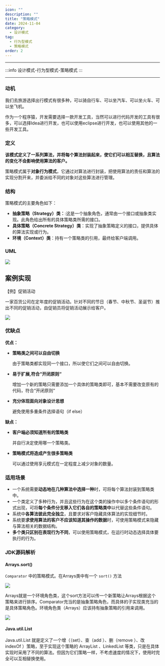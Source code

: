 ```yaml
---
icon: ""
description: ""
title: "策略模式"
date: 2024-11-04
category:
  - 设计模式
tag:
  - 行为型模式
  - 策略模式
order: 2
---
```


---

:::info
设计模式-行为型模式-策略模式
:::

---

### 动机

我们去旅游选择出行模式有很多种，可以骑自行车、可以坐汽车、可以坐火车、可以坐飞机。

作为一个程序猿，开发需要选择一款开发工具，当然可以进行代码开发的工具有很多，可以选择Idea进行开发，也可以使用eclipse进行开发，也可以使用其他的一些开发工具。

### 定义

**该模式定义了一系列算法，并将每个算法封装起来，使它们可以相互替换，且算法的变化不会影响使用算法的客户。**

策略模式属于**对象行为模式**，它通过对算法进行封装，把使用算法的责任和算法的实现分割开来，并委派给不同的对象对这些算法进行管理。

### 结构

策略模式的主要角色如下：

- **抽象策略（Strategy）类：**:这是一个抽象角色，通常由一个接口或抽象类实现。此角色给出所有的具体策略类所需的接口。
- **具体策略（Concrete Strategy）类**：实现了抽象策略定义的接口，提供具体的算法实现或行为。
- **环境（Context）类**：持有一个策略类的引用，最终给客户端调用。

### UML

![](https://drawingbed-686.pages.dev/myblog/202411042232052.png)

## 案例实现

【例】促销活动

一家百货公司在定年度的促销活动。针对不同的节日（春节、中秋节、圣诞节）推出不同的促销活动，由促销员将促销活动展示给客户。

![](https://drawingbed-686.pages.dev/myblog/202411042232780.png)

### **优缺点**

**优点：**

- **策略类之间可以自由切换**
    
    由于策略类都实现同一个接口，所以使它们之间可以自由切换。
    
- **易于扩展,符合“开闭原则“**
    
    增加一个新的策略只需要添加一个具体的策略类即可，基本不需要改变原有的代码，符合“开闭原则“
    
- **充分体现面向对象设计思想**
    
    避免使用多重条件选择语句（if else）
    

**缺点：**

- **客户端必须知道所有的策略类**
    
    并自行决定使用哪一个策略类。
    
- **策略模式将造成产生很多策略类**
    
    可以通过使用享元模式在一定程度上减少对象的数量。
    

### 适用场景

- 一个系统需要**动态地在几种算法中选择一种**时，可将每个算法封装到策略类中。
- 一个类定义了多种行为，并且这些行为在这个类的操作中以多个条件语句的形式出现，可将**每个条件分支移入它们各自的策略类中**以代替这些条件语句。
- 系统中**各算法彼此完全独立**，且要求对客户隐藏具体算法的实现细节时。
- 系统要**求使用算法的客户不应该知道其操作的数据**时，可使用策略模式来隐藏与算法相关的数据结构。
- **多个类只区别在表现行为不同**，可以使用策略模式，在运行时动态选择具体要执行的行为。

### **JDK源码解析**

#### Arrays.sort()

`Comparator` 中的策略模式。在Arrays类中有一个 `sort()` 方法

![](https://drawingbed-686.pages.dev/myblog/202411042233518.png)

Arrays就是一个环境角色类，这个sort方法可以传一个新策略让Arrays根据这个策略来进行排序。Comparator充当的是抽象策略角色，而具体的子实现类充当的是具体策略角色。环境角色类（Arrays）应该持有抽象策略的引用来调用。

![](https://drawingbed-686.pages.dev/myblog/202411042235012.png)

#### Java.util.List

Java.util.List 就是定义了⼀个增（（set）、查（add ）、删（remove ）、改indexOf ）策略，⾄于实现这个策略的 ArrayList 、LinkedList 等类，只是在具体实现时采⽤了不同的算法。但因为它们策略⼀样，不考虑速度的情况下，使⽤时完全可以互相替换使⽤。
